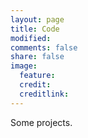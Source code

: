 ```yaml
---
layout: page
title: Code
modified: 
comments: false
share: false
image:
  feature: 
  credit: 
  creditlink: 
---
```


Some projects.